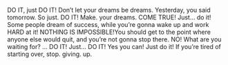 DO IT, just DO IT! Don’t let your dreams be dreams. Yesterday, you said tomorrow. So just. DO IT! Make. your dreams. COME TRUE! Just… do it! Some people dream of success, while you’re gonna wake up and work HARD at it! NOTHING IS IMPOSSIBLE!You should get to the point where anyone else would quit, and you’re not gonna stop there. NO! What are you waiting for? … DO IT! Just… DO IT! Yes you can! Just do it! If you’re tired of starting over, stop. giving. up.
